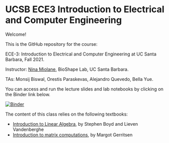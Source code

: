 # UCSB ECE3 Introduction to Electrical and Computer Engineering

Welcome!

This is the GitHub repository for the course:

ECE-3: Introduction to Electrical and Computer Engineering at UC Santa Barbara, Fall 2021.

Instructor: [Nina Miolane](https://www.ece.ucsb.edu/people/faculty/nina-miolane), BioShape Lab, UC Santa Barbara.

TAs: Monsij Biswal, Orestis Paraskevas, Alejandro Quevedo, Bella Yue.

You can access and run the lecture slides and lab notebooks by clicking on the Binder link below.

[![Binder](https://mybinder.org/badge_logo.svg)](https://mybinder.org/v2/gh/bioshape-lab/ece3/main?filepath=lectures)

The content of this class relies on the following textbooks:
- [Introduction to Linear Algebra](http://vmls-book.stanford.edu/vmls.pdf), by Stephen Boyd and Lieven Vandenberghe
- [Introduction to matrix computations](https://stanford.app.box.com/s/12f2f622y831bp6jb5zs/file/21165143711), by Margot Gerritsen
